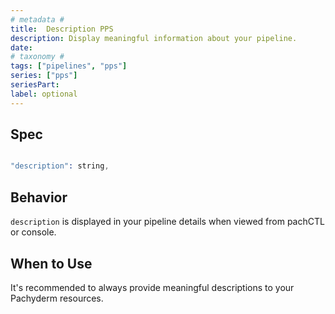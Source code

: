 ```yaml
---
# metadata # 
title:  Description PPS
description: Display meaningful information about your pipeline.
date: 
# taxonomy #
tags: ["pipelines", "pps"]
series: ["pps"]
seriesPart:
label: optional
---
```


## Spec 

```s

"description": string,

```

## Behavior 

`description` is displayed in your pipeline details when viewed from pachCTL or console.

## When to Use

It's recommended to always provide meaningful descriptions to your Pachyderm resources.

